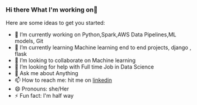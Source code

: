 ### Hi there What I'm working on👋

Here are some ideas to get you started:

- 🔭 I’m currently working on Python,Spark,AWS Data Pipelines,ML models, Git
- 🌱 I’m currently learning Machine learning end to end projects, django , flask
- 👯 I’m looking to collaborate on Machine learning
- 🤔 I’m looking for help with Full time Job in Data Science
- 💬 Ask me about Anything
- 📫 How to reach me: hit me on [linkedin](https://www.linkedin.com/in/hinakoushar-tatakoti-9098a8a2/)
- 😄 Pronouns: she/Her
- ⚡ Fun fact: I'm half way

